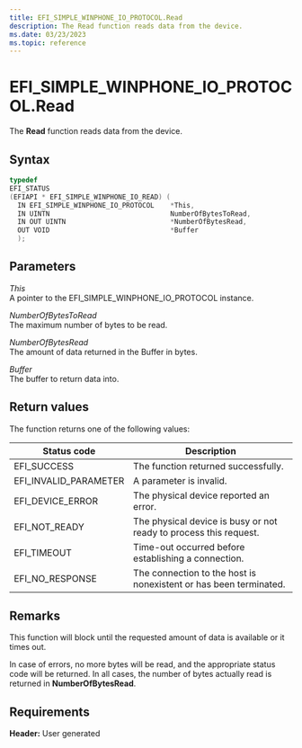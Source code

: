 ```yaml
---
title: EFI_SIMPLE_WINPHONE_IO_PROTOCOL.Read
description: The Read function reads data from the device.
ms.date: 03/23/2023
ms.topic: reference
---
```


# EFI_SIMPLE_WINPHONE_IO_PROTOCOL.Read

The **Read** function reads data from the device.

## Syntax

```cpp
typedef
EFI_STATUS
(EFIAPI * EFI_SIMPLE_WINPHONE_IO_READ) (
  IN EFI_SIMPLE_WINPHONE_IO_PROTOCOL    *This,
  IN UINTN                              NumberOfBytesToRead,
  IN OUT UINTN                          *NumberOfBytesRead,
  OUT VOID                              *Buffer
  );
```

## Parameters

*This*  
A pointer to the EFI_SIMPLE_WINPHONE_IO_PROTOCOL instance.

*NumberOfBytesToRead*  
The maximum number of bytes to be read.

*NumberOfBytesRead*  
The amount of data returned in the Buffer in bytes.

*Buffer*  
The buffer to return data into.

## Return values

The function returns one of the following values:

| Status code | Description |
|--|--|
| EFI_SUCCESS | The function returned successfully. |
| EFI_INVALID_PARAMETER | A parameter is invalid. |
| EFI_DEVICE_ERROR | The physical device reported an error. |
| EFI_NOT_READY | The physical device is busy or not ready to process this request. |
| EFI_TIMEOUT | Time-out occurred before establishing a connection. |
| EFI_NO_RESPONSE | The connection to the host is nonexistent or has been terminated. |

## Remarks

This function will block until the requested amount of data is available or it times out.

In case of errors, no more bytes will be read, and the appropriate status code will be returned. In all cases, the number of bytes actually read is returned in **NumberOfBytesRead**.

## Requirements

**Header:** User generated
